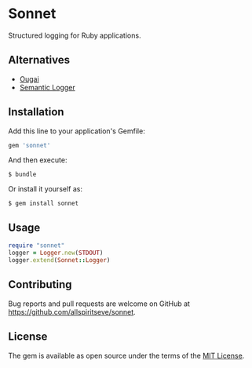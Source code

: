 # Sonnet

Structured logging for Ruby applications.

## Alternatives

* [Ougai](https://github.com/tilfin/ougai)
* [Semantic Logger](https://github.com/rocketjob/semantic_logger)

## Installation

Add this line to your application's Gemfile:

```ruby
gem 'sonnet'
```

And then execute:

    $ bundle

Or install it yourself as:

    $ gem install sonnet

## Usage

```ruby
require "sonnet"
logger = Logger.new(STDOUT)
logger.extend(Sonnet::Logger)
```

## Contributing

Bug reports and pull requests are welcome on GitHub at https://github.com/allspiritseve/sonnet.

## License

The gem is available as open source under the terms of the [MIT License](https://opensource.org/licenses/MIT).
